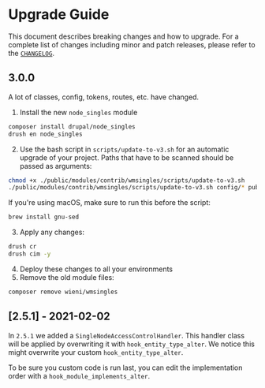 # Upgrade Guide

This document describes breaking changes and how to upgrade. For a
complete list of changes including minor and patch releases, please
refer to the [`CHANGELOG`](CHANGELOG.md).

## 3.0.0
A lot of classes, config, tokens, routes, etc. have changed.

1. Install the new `node_singles` module

```bash
composer install drupal/node_singles
drush en node_singles
```

2. Use the bash script in `scripts/update-to-v3.sh` for an
   automatic upgrade of your project. Paths that have to be scanned should be passed as arguments:

```bash
chmod +x ./public/modules/contrib/wmsingles/scripts/update-to-v3.sh
./public/modules/contrib/wmsingles/scripts/update-to-v3.sh config/* public/modules/custom/* public/themes/custom/* public/sites/*
```

If you're using macOS, make sure to run this before the script:
```bash
brew install gnu-sed
```

3. Apply any changes:

```bash
drush cr
drush cim -y
```

4. Deploy these changes to all your environments
5. Remove the old module files:

```bash
composer remove wieni/wmsingles
```

## [2.5.1] - 2021-02-02
In `2.5.1` we added a `SingleNodeAccessControlHandler`. This handler class will be applied by overwriting it with `hook_entity_type_alter`. We notice this might overwrite your custom `hook_entity_type_alter`. 

To be sure you custom code is run last, you can edit the implementation order with a `hook_module_implements_alter`.